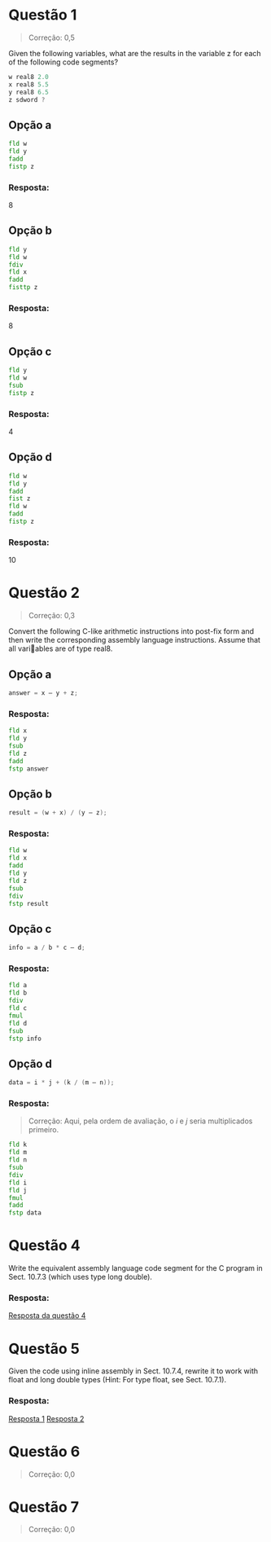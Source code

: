 # Questão 1

> Correção: 0,5

Given the following variables, what are the results in the variable z for each of
the following code segments?

```asm
w real8 2.0 
x real8 5.5
y real8 6.5
z sdword ?
```
## Opção a
```asm
fld w
fld y
fadd
fistp z

```

### Resposta:
8

## Opção b
```asm
fld y
fld w
fdiv
fld x
fadd
fisttp z
```
### Resposta:
8

## Opção c
```asm
fld y
fld w
fsub
fistp z
```

### Resposta:
4

## Opção d
```asm
fld w
fld y
fadd
fist z
fld w
fadd
fistp z
```

### Resposta:
10

# Questão 2

> Correção: 0,3

Convert the following C-like arithmetic instructions into post-fix form and then
write the corresponding assembly language instructions. Assume that all variables are of type real8.

## Opção a
```c
answer = x – y + z;
```

### Resposta:
```asm
fld x
fld y
fsub
fld z
fadd
fstp answer
```
## Opção b
```c
result = (w + x) / (y – z);
```
### Resposta:
```asm
fld w
fld x
fadd
fld y
fld z
fsub
fdiv
fstp result
```
## Opção c
```c
info = a / b * c – d;
```

### Resposta:
```asm
fld a
fld b
fdiv
fld c
fmul
fld d
fsub
fstp info
```
## Opção d
```c
data = i * j + (k / (m – n));
```

### Resposta:

> Correção: Aqui, pela ordem de avaliação, o _i_ e _j_ seria multiplicados primeiro. 

```asm
fld k
fld m
fld n
fsub
fdiv
fld i
fld j
fmul
fadd
fstp data

```

# Questão 4
Write the equivalent assembly language code segment for the C program in
Sect. 10.7.3 (which uses type long double).

### Resposta:
[Resposta da questão 4](https://github.com/alissonrodrigues0120/ASSEMBLY-ARQ-1/blob/main/lista10/question4.asm)

# Questão 5
Given the code using inline assembly in Sect. 10.7.4, rewrite it to work with
float and long double types (Hint: For type float, see Sect. 10.7.1).

### Resposta:
[Resposta 1](https://github.com/alissonrodrigues0120/ASSEMBLY-ARQ-1/blob/main/lista10/question5one.c)
[Resposta 2](https://github.com/alissonrodrigues0120/ASSEMBLY-ARQ-1/blob/main/lista10/question5two.c)

# Questão 6

> Correção: 0,0

# Questão 7

> Correção: 0,0